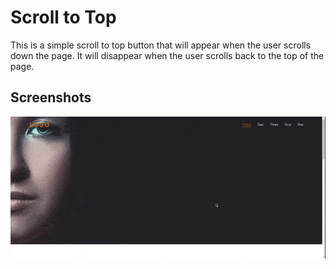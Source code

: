 # Scroll to Top

This is a simple scroll to top button that will appear when the user scrolls down the page. It will disappear when the user scrolls back to the top of the page.

## Screenshots

![Scroll To Top](./screenshot/top.gif)

